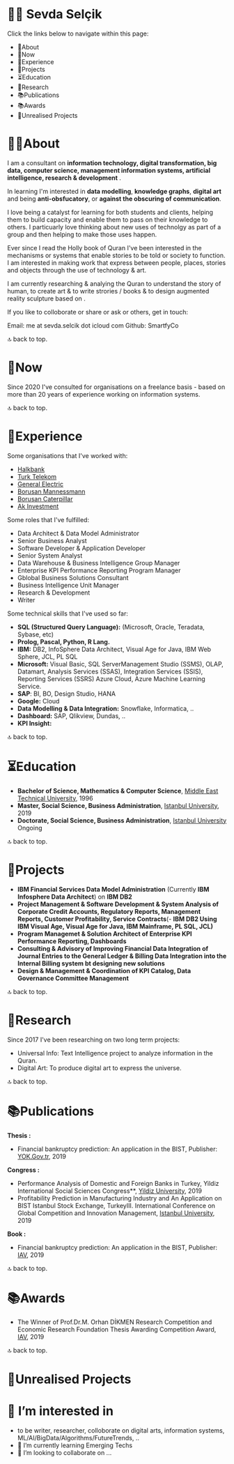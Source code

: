 # 🖖🏻 Sevda Selçik
Click the links below to navigate within this page:

- 👋About
- 🎁Now
- 🎁Experience
- 🎁Projects
- ⏳Education
- 🧠Research
- 📚Publications
- 📚Awards
- 💭Unrealised Projects

# 👋🏻About
I am a consultant on **information technology, digital transformation, big data, computer science, management information systems, artificial intelligence, research & development** . 

In learning I'm interested in **data modelling**, **knowledge graphs**, **digital art** and being **anti-obsfucatory**, or **against the obscuring of communication**.

I love being a catalyst for learning for both students and clients, helping them to build capacity and enable them to pass on their knowledge to others. I particuarly love thinking about new uses of technolgy as part of a group and then helping to make those uses happen.

Ever since I read the Holly book of Quran I've been interested in the mechanisms or systems that enable stories to be told or society to function. I am interested in making work that express between people, places, stories and objects through the use of technology & art.

I am currently researching & analying the Quran to understand the story of human, to create art & to write strories / books & to design augmented reality sculpture based on .

If you like to colloborate or share or ask or others, get in touch:

Email: me at sevda.selcik dot icloud com
Github: SmartfyCo

🔝 back to top.


# 🎁Now
Since 2020 I've consulted for organisations on a freelance basis - based on more than 20 years of experience working on information systems.

🔝 back to top.

# 🎁Experience

Some organisations that I've worked with:

- [Halkbank](https://halkbank.com.tr/) 
- [Turk Telekom](https://turktelekom.com.tr/) 
- [General Electric](https://ge.com/tr/)  
- [Borusan Mannessmann](https://borusanmannesmann.com)  
- [Borusan Caterpillar](https://borusancat.com/tr) 
- [Ak Investment](https://akyatirim.com.tr/)  

Some roles that I've fulfilled:
- Data Architect & Data Model Administrator 
- Senior Business Analyst 
- Software Developer & Application Developer 
- Senior System Analyst 
- Data Warehouse & Business Intelligence Group Manager 
- Enterprise KPI Performance Reporting Program Manager
- Gblobal Business Solutions Consultant
- Business Intelligence Unit Manager
- Research & Development 
- Writer 

Some technical skills that I've used so far:
- **SQL (Structured Query Language):** (Microsoft, Oracle, Teradata, Sybase, etc)
- **Prolog, Pascal, Python, R Lang.**
- **IBM:** DB2, InfoSphere Data Architect, Visual Age for Java, IBM Web Sphere, JCL, PL SQL
- **Microsoft:** Visual Basic, SQL ServerManagement Studio (SSMS), OLAP, Datamart, Analysis Services (SSAS), Integration Services (SSIS), Reporting Services (SSRS) Azure Cloud, Azure Machine Learning Service.
- **SAP**: BI, BO, Design Studio, HANA
- **Google:** Cloud
- **Data Modelling & Data Integration:** Snowflake, Informatica, ..
- **Dashboard:** SAP, Qlikview, Dundas, ..
- **KPI Insight:**

🔝 back to top.


# ⏳Education
- **Bachelor of Science, Mathematics & Computer Science**, [Middle East Technical University](https://metu.edu.tr/tr), 1996
- **Master, Social Science, Business Administration**, [Istanbul University](https://istanbul.edu.tr/tr/_), 2019
- **Doctorate, Social Science, Business Administration**, [Istanbul University](https://istanbul.edu.tr/tr/_) Ongoing

🔝 back to top.

# 🎁Projects
- **IBM Financial Services Data Model Administration** (Currently **IBM Infosphere Data Architect**) on **IBM DB2** 
- **Project Management & Software Development & System Analysis of Corporate Credit Accounts, Regulatory Reports, Management Reports, Customer Profitability, Service Contracts**(- **IBM DB2 Using IBM Visual Age, Visual Age for Java, IBM Mainframe, PL SQL, JCL)**
- **Program Managemet & Solution Architect of Enterprise KPI Performance Reporting, Dashboards**
- **Consulting & Advisory of Improving Financial Data Integration of Journal Entries to the General Ledger & Billing Data Integration into the Internal Billing system bt designing new solutions**
- **Design & Management & Coordination of KPI Catalog, Data Governance Committee Management**

🔝 back to top.

# 🧠Research
Since 2017 I've been researching on two long term projects:
- Universal Info: Text Intelligence project to analyze information in the Quran.
- Digital Art: To produce digital art to express the universe.

🔝 back to top.

# 📚Publications

**Thesis :**
- Financial bankruptcy prediction: An application in the BIST, Publisher: [YOK.Gov.tr](https://tez.yok.gov.tr/UlusalTezMerkezi/tezDetay.jsp?id=k3VQwG_MCX6WHZd4UexUsA&no=-pKkv-hlRGl6fHMaD67q7w), 2019

**Congress :**
- Performance Analysis of Domestic and Foreign Banks in Turkey, Yildiz International Social Sciences Congress**, [Yildiz University](https://sbe.yildiz.edu.tr/media/files/KongreProgramSON.pdf), 2019
- Profitability Prediction in Manufacturing Industry and An Application on BIST Istanbul Stock Exchange, TurkeyIII. International Conference on Global Competition and Innovation Management, [Istanbul University](https://kry2021.istanbul.edu.tr/tr/_), 2019

**Book :**
- Financial bankruptcy prediction: An application in the BIST, Publisher: [IAV](https://iav.org.tr/prof-dr-m-orhan-dikmen-arastirma-yarismasi-ile-iktisadi-arastirmalar-vakfi-tez-odullendirmesi-yarismasi-odul-toreni-2/), 2019

🔝 back to top.


# 📚Awards
- The Winner of Prof.Dr.M. Orhan DİKMEN Research Competition and Economic Research Foundation Thesis Awarding Competition Award, [IAV](https://iav.org.tr/prof-dr-m-orhan-dikmen-arastirma-yarismasi-ile-iktisadi-arastirmalar-vakfi-tez-odullendirmesi-yarismasi-odul-toreni-2/), 2019

🔝 back to top.

# 💭Unrealised Projects
# 👀 I’m interested in 
- to be writer, researcher, colloborate on digital arts, information systems, ML/AI/BigData/Algorithms/FutureTrends, ..
- 🌱 I’m currently learning Emerging Techs
- 💞️ I’m looking to collaborate on ...

<!---
smartfyco/smartfyco is a ✨ special ✨ repository because its `README.md` (this file) appears on your GitHub profile.
You can click the Preview link to take a look at your changes.
--->
